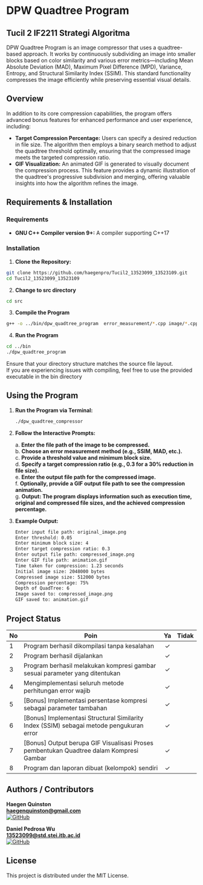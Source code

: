 # DPW Quadtree Program
## Tucil 2 IF2211 Strategi Algoritma

DPW Quadtree Program is an image compressor that uses a quadtree-based approach. It works by continuously subdividing an image into smaller blocks based on color similarity and various error metrics—including Mean Absolute Deviation (MAD), Maximum Pixel Difference (MPD), Variance, Entropy, and Structural Similarity Index (SSIM). This standard functionality compresses the image efficiently while preserving essential visual details.

## Overview

In addition to its core compression capabilities, the program offers advanced bonus features for enhanced performance and user experience, including:

- **Target Compression Percentage:** Users can specify a desired reduction in file size. The algorithm then employs a binary search method to adjust the quadtree threshold optimally, ensuring that the compressed image meets the targeted compression ratio.
- **GIF Visualization:** An animated GIF is generated to visually document the compression process. This feature provides a dynamic illustration of the quadtree's progressive subdivision and merging, offering valuable insights into how the algorithm refines the image.

## Requirements & Installation

### Requirements

- **GNU C++ Compiler version 9+:** A compiler supporting C++17 

### Installation

1. **Clone the Repository:**

```bash
git clone https://github.com/haegenpro/Tucil2_13523099_13523109.git
cd Tucil2_13523099_13523109
```

2. **Change to src directory**
```bash
cd src
```

3. **Compile the Program**

```bash
g++ -o ../bin/dpw_quadtree_program  error_measurement/*.cpp image/*.cpp pixel/*.cpp quadtree/*.cpp dpw_quadtree_program.cpp compressor/*.cpp -std=c++17 -O2    
```

4. **Run the Program**

```bash
cd ../bin
./dpw_quadtree_program 
```

Ensure that your directory structure matches the source file layout.
<br> If you are experiencing issues with compiling, feel free to use the provided executable in the bin directory

## Using the Program

1. **Run the Program via Terminal:**

    ```bash
    ./dpw_quadtree_compressor
    ```

2. **Follow the Interactive Prompts:**

    a. **Enter the file path of the image to be compressed.**  
    b. **Choose an error measurement method (e.g., SSIM, MAD, etc.).**  
    c. **Provide a threshold value and minimum block size.**  
    d. **Specify a target compression ratio (e.g., 0.3 for a 30% reduction in file size).**  
    e. **Enter the output file path for the compressed image.**  
    f. **Optionally, provide a GIF output file path to see the compression animation.**  
    g. **Output: The program displays information such as execution time, original and compressed file sizes, and the achieved compression percentage.**  

3. **Example Output:**

    ```bash
    Enter input file path: original_image.png
    Enter threshold: 0.05
    Enter minimum block size: 4
    Enter target compression ratio: 0.3
    Enter output file path: compressed_image.png
    Enter GIF file path: animation.gif
    Time taken for compression: 1.23 seconds
    Initial image size: 2048000 bytes
    Compressed image size: 512000 bytes
    Compression percentage: 75%
    Depth of QuadTree: 6
    Image saved to: compressed_image.png
    GIF saved to: animation.gif
    ```

## Project Status
| No | Poin                                                 | Ya | Tidak |
|----|------------------------------------------------------|:--:|:-----:|
| 1  | Program berhasil dikompilasi tanpa kesalahan        | ✓  |       |
| 2  | Program berhasil dijalankan                         | ✓  |       |
| 3  | Program berhasil melakukan kompresi gambar sesuai parameter yang ditentukan  | ✓  |       |
| 4  | Mengimplementasi seluruh metode perhitungan error wajib  | ✓  |       |
| 5  | [Bonus] Implementasi persentase kompresi sebagai parameter tambahan      | ✓  |       |
| 6  | [Bonus] Implementasi Structural Similarity Index (SSIM) sebagai metode pengukuran error | ✓  |       |
| 7  | [Bonus] Output berupa GIF Visualisasi Proses pembentukan Quadtree dalam Kompresi Gambar  | ✓  |       |
| 8  | Program dan laporan dibuat (kelompok) sendiri   | ✓   |    |

## Authors / Contributors

**Haegen Quinston**  
**haegenquinston@gmail.com**  
[![GitHub](https://img.shields.io/badge/GitHub-haegenpro-blue?style=flat&logo=github)](https://github.com/haegenpro)

**Daniel Pedrosa Wu**  
**13523099@std.stei.itb.ac.id**  
[![GitHub](https://img.shields.io/badge/GitHub-DanielDPW-blue?style=flat&logo=github)](https://github.com/DanielDPW)

## License

This project is distributed under the MIT License.